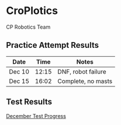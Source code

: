 # CroPlotics
CP Robotics Team

## Practice Attempt Results
| Date | Time | Notes |
|------|------------|---------------------------------|
| Dec 10 | 12:15 | DNF, robot failure |
| Dec 15 | 16:02 | Complete, no masts |

## Test Results
[December Test Progress](https://github.com/MisterJames/CroPlotics/blob/master/Timings/2015-12.md)
